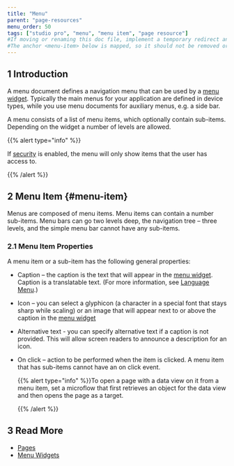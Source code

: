 ```yaml
---
title: "Menu"
parent: "page-resources"
menu_order: 50
tags: ["studio pro", "menu", "menu item", "page resource"]
#If moving or renaming this doc file, implement a temporary redirect and let the respective team know they should update the URL in the product. See Mapping to Products for more details. 
#The anchor <menu-item> below is mapped, so it should not be removed or changed.
---
```


## 1 Introduction

A menu document defines a navigation menu that can be used by a [menu widget](menu-widgets). Typically the main menus for your application are defined in device types, while you use menu documents for auxiliary menus, e.g. a side bar.

A menu consists of a list of menu items, which optionally contain sub-items. Depending on the widget a number of levels are allowed.

{{% alert type="info" %}}

If [security](project-security) is enabled, the menu will only show items that the user has access to.

{{% /alert %}}

## 2 Menu Item {#menu-item}

Menus are composed of menu items. Menu items can contain a number sub-items. Menu bars can go two levels deep, the navigation tree – three levels, and the simple menu bar cannot have any sub-items.

### 2.1 Menu Item Properties 

A menu item or a sub-item has the following general properties:

* Caption – the caption is the text that will appear in the [menu widget](menu-widgets). Caption is a translatable text. (For more information, see [Language Menu](translatable-texts).)

* Icon – you can select a glyphicon (a character in a special font that stays sharp while scaling) or an image that will appear next to or above the caption in the [menu widget](menu-widgets)

* Alternative text - you can specify alternative text if a caption is not provided. This will allow screen readers to announce a description for an icon.

* On click –  action to be performed when the item is clicked. A menu item that has sub-items cannot have an on click event.

  {{% alert type="info" %}}To open a page with a data view on it from a menu item, set a microflow that first retrieves an object for the data view and then opens the page as a target.

  {{% /alert %}}

## 3 Read More

* [Pages](pages)
* [Menu Widgets](menu-widgets)

